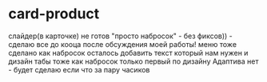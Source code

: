 # card-product



слайдер(в карточке) не готов "просто набросок" - без фиксов)) - сделаю все до кооца после обсуждения моей работы! 
меню тоже сделано как набросок осталось добавить текст который нам нужен и дизайн
табы тоже как набросок только первый по дизайну 
Адаптива нет - будет сделаю если что за пару часиков 
